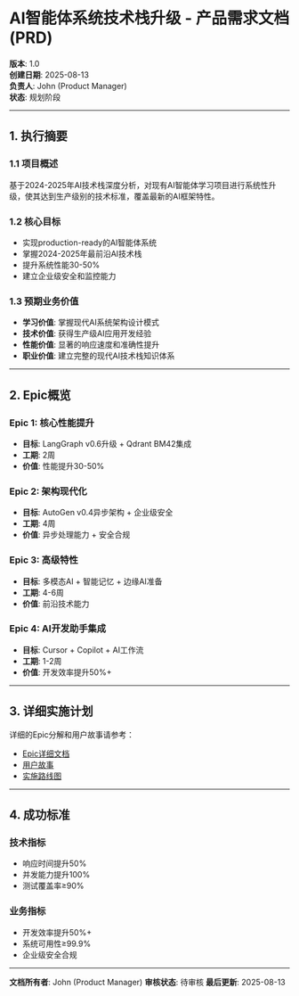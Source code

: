 # AI智能体系统技术栈升级 - 产品需求文档 (PRD)

**版本**: 1.0  
**创建日期**: 2025-08-13  
**负责人**: John (Product Manager)  
**状态**: 规划阶段

---

## 1. 执行摘要

### 1.1 项目概述
基于2024-2025年AI技术栈深度分析，对现有AI智能体学习项目进行系统性升级，使其达到生产级别的技术标准，覆盖最新的AI框架特性。

### 1.2 核心目标
- 实现production-ready的AI智能体系统
- 掌握2024-2025年最前沿AI技术栈
- 提升系统性能30-50%
- 建立企业级安全和监控能力

### 1.3 预期业务价值
- **学习价值**: 掌握现代AI系统架构设计模式
- **技术价值**: 获得生产级AI应用开发经验  
- **性能价值**: 显著的响应速度和准确性提升
- **职业价值**: 建立完整的现代AI技术栈知识体系

---

## 2. Epic概览

### Epic 1: 核心性能提升
- **目标**: LangGraph v0.6升级 + Qdrant BM42集成
- **工期**: 2周
- **价值**: 性能提升30-50%

### Epic 2: 架构现代化  
- **目标**: AutoGen v0.4异步架构 + 企业级安全
- **工期**: 4周
- **价值**: 异步处理能力 + 安全合规

### Epic 3: 高级特性
- **目标**: 多模态AI + 智能记忆 + 边缘AI准备
- **工期**: 4-6周
- **价值**: 前沿技术能力

### Epic 4: AI开发助手集成
- **目标**: Cursor + Copilot + AI工作流
- **工期**: 1-2周
- **价值**: 开发效率提升50%+

---

## 3. 详细实施计划

详细的Epic分解和用户故事请参考：
- [Epic详细文档](./epics/)
- [用户故事](./stories/)
- [实施路线图](../../roadmap/Implementation_Roadmap_2025.md)

---

## 4. 成功标准

### 技术指标
- 响应时间提升50%
- 并发能力提升100%
- 测试覆盖率≥90%

### 业务指标
- 开发效率提升50%+
- 系统可用性≥99.9%
- 企业级安全合规

---

**文档所有者**: John (Product Manager)
**审核状态**: 待审核
**最后更新**: 2025-08-13